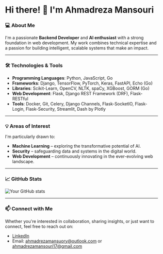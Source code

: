 # Hi there! 👋 I'm Ahmadreza Mansouri

### 💻 About Me
I'm a passionate **Backend Developer** and **AI enthusiast** with a strong foundation in web development. My work combines technical expertise and a passion for building intelligent, scalable systems that make an impact.

---

### 🛠️ Technologies & Tools
- **Programming Languages**: Python, JavaScript, Go
- **Frameworks**: Django, TensorFlow, PyTorch, Keras, FastAPI, Echo (Go)
- **Libraries**: Scikit-Learn, OpenCV, NLTK, spaCy, XGBoost, GORM (Go)
- **Web Development**: Flask, Django REST Framework (DRF), Flask-RESTful
- **Tools**: Docker, Git, Celery, Django Channels, Flask-SocketIO, Flask-Login, Flask-Security, Streamlit, Dash by Plotly

---

### 💡 Areas of Interest
I'm particularly drawn to:
- **Machine Learning** – exploring the transformative potential of AI.
- **Security** – safeguarding data and systems in the digital world.
- **Web Development** – continuously innovating in the ever-evolving web landscape.

---

### 📈 GitHub Stats
![Your GitHub stats](https://github-readme-stats.vercel.app/api?username=ARM98-DEV&show_icons=true&theme=radical)

---

### 📫 Connect with Me
Whether you're interested in collaboration, sharing insights, or just want to connect, feel free to reach out on:
- [LinkedIn](https://www.linkedin.com/in/ahmad-reza-mansouri-969b171a0/)
- Email: [ahmadrezamansuory@outlook.com](mailto:ahmadrezamansuory@outlook.com) or [ahmadrezamansouri17@gmail.com](mailto:ahmadrezamansouri17@gmail.com)
